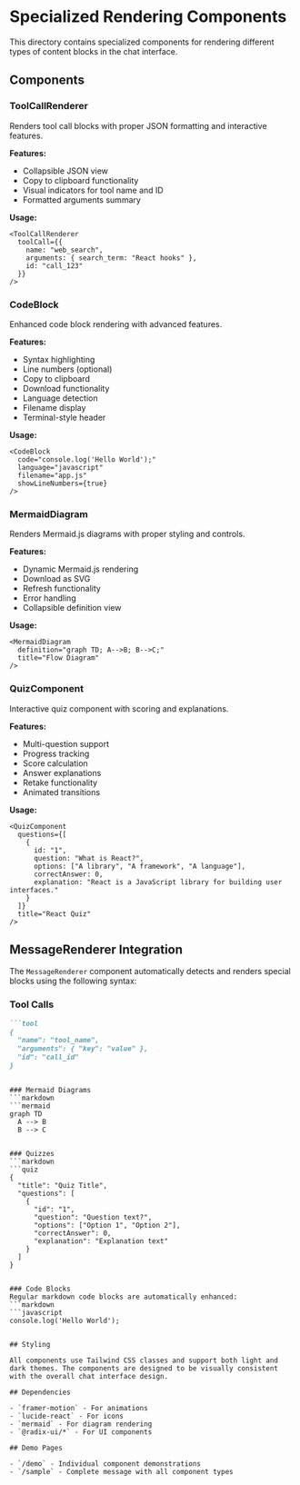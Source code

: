 # Specialized Rendering Components

This directory contains specialized components for rendering different types of content blocks in the chat interface.

## Components

### ToolCallRenderer
Renders tool call blocks with proper JSON formatting and interactive features.

**Features:**
- Collapsible JSON view
- Copy to clipboard functionality
- Visual indicators for tool name and ID
- Formatted arguments summary

**Usage:**
```tsx
<ToolCallRenderer 
  toolCall={{
    name: "web_search",
    arguments: { search_term: "React hooks" },
    id: "call_123"
  }} 
/>
```

### CodeBlock
Enhanced code block rendering with advanced features.

**Features:**
- Syntax highlighting
- Line numbers (optional)
- Copy to clipboard
- Download functionality
- Language detection
- Filename display
- Terminal-style header

**Usage:**
```tsx
<CodeBlock 
  code="console.log('Hello World');"
  language="javascript"
  filename="app.js"
  showLineNumbers={true}
/>
```

### MermaidDiagram
Renders Mermaid.js diagrams with proper styling and controls.

**Features:**
- Dynamic Mermaid.js rendering
- Download as SVG
- Refresh functionality
- Error handling
- Collapsible definition view

**Usage:**
```tsx
<MermaidDiagram 
  definition="graph TD; A-->B; B-->C;"
  title="Flow Diagram"
/>
```

### QuizComponent
Interactive quiz component with scoring and explanations.

**Features:**
- Multi-question support
- Progress tracking
- Score calculation
- Answer explanations
- Retake functionality
- Animated transitions

**Usage:**
```tsx
<QuizComponent 
  questions={[
    {
      id: "1",
      question: "What is React?",
      options: ["A library", "A framework", "A language"],
      correctAnswer: 0,
      explanation: "React is a JavaScript library for building user interfaces."
    }
  ]}
  title="React Quiz"
/>
```

## MessageRenderer Integration

The `MessageRenderer` component automatically detects and renders special blocks using the following syntax:

### Tool Calls
```markdown
```tool
{
  "name": "tool_name",
  "arguments": { "key": "value" },
  "id": "call_id"
}
```
```

### Mermaid Diagrams
```markdown
```mermaid
graph TD
  A --> B
  B --> C
```
```

### Quizzes
```markdown
```quiz
{
  "title": "Quiz Title",
  "questions": [
    {
      "id": "1",
      "question": "Question text?",
      "options": ["Option 1", "Option 2"],
      "correctAnswer": 0,
      "explanation": "Explanation text"
    }
  ]
}
```
```

### Code Blocks
Regular markdown code blocks are automatically enhanced:
```markdown
```javascript
console.log('Hello World');
```
```

## Styling

All components use Tailwind CSS classes and support both light and dark themes. The components are designed to be visually consistent with the overall chat interface design.

## Dependencies

- `framer-motion` - For animations
- `lucide-react` - For icons
- `mermaid` - For diagram rendering
- `@radix-ui/*` - For UI components

## Demo Pages

- `/demo` - Individual component demonstrations
- `/sample` - Complete message with all component types
